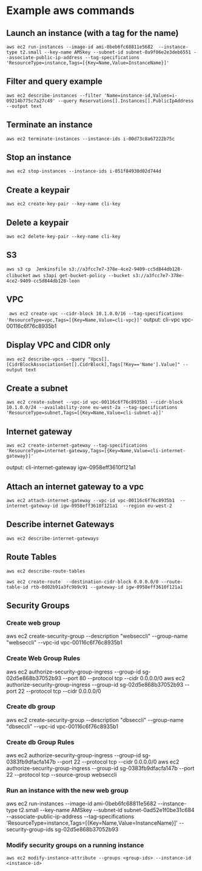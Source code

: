 # Example aws commands

## Launch an instance (with a tag for the name)

`aws ec2 run-instances --image-id ami-0beb6fc68811e5682  --instance-type t2.small --key-name AMSkey --subnet-id subnet-0a9f06e2e3deb6551 --associate-public-ip-address --tag-specifications 'ResourceType=instance,Tags=[{Key=Name,Value=InstanceName}]'`

## Filter and query example
`aws ec2 describe-instances --filter 'Name=instance-id,Values=i-09214b775c7a27c49' --query Reservations[].Instances[].PublicIpAddress --output text`

## Terminate an instance

`aws ec2 terminate-instances --instance-ids i-00d73c8a67222b75c`

## Stop an instance

`aws ec2 stop-instances --instance-ids i-051f84930d02d744d`

## Create a keypair

`aws ec2 create-key-pair --key-name cli-key`

## Delete a keypair

`aws ec2 delete-key-pair --key-name cli-key`

## S3

`aws s3 cp  Jenkinsfile s3://a3fcc7e7-378e-4ce2-9409-cc5d844db128-clibucket`
`aws s3api get-bucket-policy --bucket s3://a3fcc7e7-378e-4ce2-9409-cc5d844db128-leon`

## VPC

` aws ec2 create-vpc --cidr-block 10.1.0.0/16 --tag-specifications 'ResourceType=vpc,Tags=[{Key=Name,Value=cli-vpc}]'`
 output: cli-vpc vpc-00116c6f76c8935b1

## Display VPC and CIDR only

`aws ec2 describe-vpcs --query "Vpcs[].[CidrBlockAssociationSet[].CidrBlock],Tags[?Key=='Name'].Value]" --output text`

## Create a subnet

`aws ec2 create-subnet --vpc-id vpc-00116c6f76c8935b1 --cidr-block 10.1.0.0/24 --availability-zone eu-west-2a --tag-specifications 'ResourceType=subnet,Tags=[{Key=Name,Value=cli-subnet-a}]'`

## Internet gateway

`aws ec2 create-internet-gateway --tag-specifications 'ResourceType=internet-gateway,Tags=[{Key=Name,Value=cli-internet-gateway}]'`

output: cli-internet-gateway igw-0958eff3610f121a1

## Attach an internet gateway to a vpc

`aws ec2 attach-internet-gateway --vpc-id vpc-00116c6f76c8935b1  --internet-gateway-id igw-0958eff3610f121a1  --region eu-west-2`

## Describe internet Gateways

`aws ec2 describe-internet-gateways`

## Route Tables
`aws ec2 describe-route-tables`

`aws ec2 create-route  --destination-cidr-block 0.0.0.0/0 --route-table-id rtb-0d02b91a3fc9b9c91 --gateway-id igw-0958eff3610f121a1`

## Security Groups

### Create web group

aws ec2 create-security-group --description "webseccli" --group-name "webseccli" --vpc-id vpc-00116c6f76c8935b1 

### Create Web Group Rules

aws ec2 authorize-security-group-ingress --group-id sg-02d5e868b37052b93 --port 80 --protocol tcp --cidr 0.0.0.0/0 
aws ec2 authorize-security-group-ingress --group-id sg-02d5e868b37052b93 --port 22 --protocol tcp --cidr 0.0.0.0/0 

### Create db group

aws ec2 create-security-group --description "dbseccli" --group-name "dbseccli" --vpc-id vpc-00116c6f76c8935b1 

### Create db Group Rules

aws ec2 authorize-security-group-ingress --group-id sg-0383fb9dfacfa147b --port 22 --protocol tcp --cidr 0.0.0.0/0 
aws ec2 authorize-security-group-ingress --group-id sg-0383fb9dfacfa147b --port 22 --protocol tcp --source-group webseccli

### Run an instance with the new web group

aws ec2 run-instances --image-id ami-0beb6fc68811e5682  --instance-type t2.small --key-name AMSkey --subnet-id  subnet-0ad52e1f0be31c684  --associate-public-ip-address --tag-specifications 'ResourceType=instance,Tags=[{Key=Name,Value=InstanceName}]' --security-group-ids sg-02d5e868b37052b93

### Modify security groups on a running instance

`aws ec2 modify-instance-attribute --groups <group-ids> --instance-id <instance-id>`